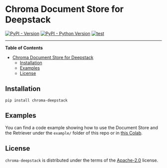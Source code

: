 # Chroma Document Store for Deepstack

[![PyPI - Version](https://img.shields.io/pypi/v/chroma-deepstack.svg)](https://pypi.org/project/chroma-deepstack)
[![PyPI - Python Version](https://img.shields.io/pypi/pyversions/chroma-deepstack.svg)](https://pypi.org/project/chroma-deepstack)
[![test](https://github.com/masci/chroma-deepstack/actions/workflows/test.yml/badge.svg)](https://github.com/masci/chroma-deepstack/actions/workflows/test.yml)

-----

**Table of Contents**

- [Chroma Document Store for Deepstack](#chroma-document-store-for-deepstack)
  - [Installation](#installation)
  - [Examples](#examples)
  - [License](#license)

## Installation

```console
pip install chroma-deepstack
```

## Examples
You can find a code example showing how to use the Document Store and the Retriever under the `example/` folder of this repo or in [this Colab](https://colab.research.google.com/drive/1YpDetI8BRbObPDEVdfqUcwhEX9UUXP-m?usp=sharing).

## License

`chroma-deepstack` is distributed under the terms of the [Apache-2.0](https://spdx.org/licenses/Apache-2.0.html) license.

